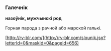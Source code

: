 ### Галечнік
**назоўнік, мужчынскі род**

Горная парода з рачной або марской галькі.

<a rel="author">[http://rv-blr.com/](http://rv-blr.com/slounik.jsp?letterId=0&maskId=0&pageId=656)</a>

